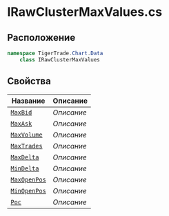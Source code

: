 
# IRawClusterMaxValues.cs
## Расположение
```csharp
namespace TigerTrade.Chart.Data  
    class IRawClusterMaxValues
```

## Свойства
| Название | Описание |
| --- | --- |
| [`MaxBid`](./svoistva/MaxBid.md) | *Описание* |
| [`MaxAsk`](./svoistva/MaxAsk.md) | *Описание* |
| [`MaxVolume`](./svoistva/MaxVolume.md) | *Описание* |
| [`MaxTrades`](./svoistva/MaxTrades.md) | *Описание* |
| [`MaxDelta`](./svoistva/MaxDelta.md) | *Описание* |
| [`MinDelta`](./svoistva/MinDelta.md) | *Описание* |
| [`MaxOpenPos`](./svoistva/MaxOpenPos.md) | *Описание* |
| [`MinOpenPos`](./svoistva/MinOpenPos.md) | *Описание* |
| [`Poc`](./svoistva/Poc.md) | *Описание* |
